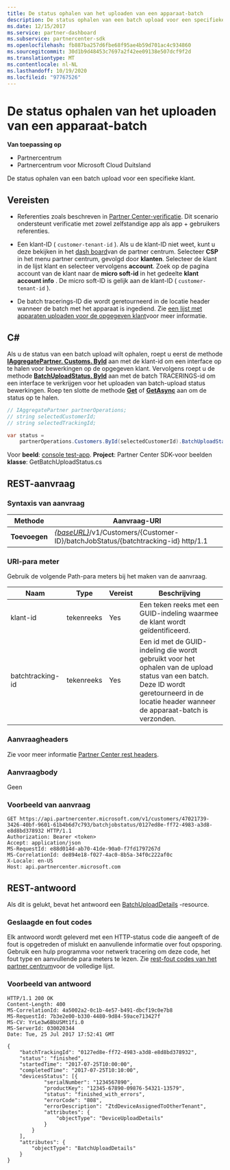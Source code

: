 ```yaml
---
title: De status ophalen van het uploaden van een apparaat-batch
description: De status ophalen van een batch upload voor een specifieke klant.
ms.date: 12/15/2017
ms.service: partner-dashboard
ms.subservice: partnercenter-sdk
ms.openlocfilehash: fb887ba257d6fbe68f95ae4b59d701ac4c934860
ms.sourcegitcommit: 30d1b9d48453c7697a2f42ee09138e507dcf9f2d
ms.translationtype: MT
ms.contentlocale: nl-NL
ms.lasthandoff: 10/19/2020
ms.locfileid: "97767526"
---
```

# <a name="get-the-status-of-a-device-batch-upload"></a>De status ophalen van het uploaden van een apparaat-batch

**Van toepassing op**

- Partnercentrum
- Partnercentrum voor Microsoft Cloud Duitsland

De status ophalen van een batch upload voor een specifieke klant.

## <a name="prerequisites"></a>Vereisten

- Referenties zoals beschreven in [Partner Center-verificatie](partner-center-authentication.md). Dit scenario ondersteunt verificatie met zowel zelfstandige app als app + gebruikers referenties.

- Een klant-ID ( `customer-tenant-id` ). Als u de klant-ID niet weet, kunt u deze bekijken in het [dash board](https://partner.microsoft.com/dashboard)van de partner centrum. Selecteer **CSP** in het menu partner centrum, gevolgd door **klanten**. Selecteer de klant in de lijst klant en selecteer vervolgens **account**. Zoek op de pagina account van de klant naar de **micro soft-id** in het gedeelte **klant account info** . De micro soft-ID is gelijk aan de klant-ID ( `customer-tenant-id` ).

- De batch tracerings-ID die wordt geretourneerd in de locatie header wanneer de batch met het apparaat is ingediend. Zie [een lijst met apparaten uploaden voor de opgegeven klant](upload-a-list-of-devices-for-the-specified-customer.md)voor meer informatie.

## <a name="c"></a>C\#

Als u de status van een batch upload wilt ophalen, roept u eerst de methode [**IAggregatePartner. Customs. ById**](/dotnet/api/microsoft.store.partnercenter.customers.icustomercollection.byid) aan met de klant-id om een interface op te halen voor bewerkingen op de opgegeven klant. Vervolgens roept u de methode [**BatchUploadStatus. ById**](/dotnet/api/microsoft.store.partnercenter.devicesdeployment.ibatchjobstatuscollection.byid) aan met de batch TRACERINGS-id om een interface te verkrijgen voor het uploaden van batch-upload status bewerkingen. Roep ten slotte de methode [**Get**](/dotnet/api/microsoft.store.partnercenter.devicesdeployment.ibatchjobstatus.get) of [**GetAsync**](/dotnet/api/microsoft.store.partnercenter.devicesdeployment.ibatchjobstatus.getasync) aan om de status op te halen.

``` csharp
// IAggregatePartner partnerOperations;
// string selectedCustomerId;
// string selectedTrackingId;

var status =
    partnerOperations.Customers.ById(selectedCustomerId).BatchUploadStatus.ById(selectedTrackingId).Get();
```

Voor **beeld**: [console test-app](console-test-app.md). **Project**: Partner Center SDK-voor beelden **klasse**: GetBatchUploadStatus.cs

## <a name="rest-request"></a>REST-aanvraag

### <a name="request-syntax"></a>Syntaxis van aanvraag

| Methode  | Aanvraag-URI                                                                                                       |
|---------|-------------------------------------------------------------------------------------------------------------------|
| **Toevoegen** | [*{baseURL}*](partner-center-rest-urls.md)/v1/Customers/{Customer-ID}/batchJobStatus/{batchtracking-id} http/1.1 |

### <a name="uri-parameter"></a>URI-para meter

Gebruik de volgende Path-para meters bij het maken van de aanvraag.

| Naam             | Type   | Vereist | Beschrijving                                                                                                                                                                    |
|------------------|--------|----------|--------------------------------------------------------------------------------------------------------------------------------------------------------------------------------|
| klant-id      | tekenreeks | Yes      | Een teken reeks met een GUID-indeling waarmee de klant wordt geïdentificeerd.                                                                                                                          |
| batchtracking-id | tekenreeks | Yes      | Een id met de GUID-indeling die wordt gebruikt voor het ophalen van de upload status van een batch. Deze ID wordt geretourneerd in de locatie header wanneer de apparaat-batch is verzonden. |

### <a name="request-headers"></a>Aanvraagheaders

Zie voor meer informatie [Partner Center rest headers](headers.md).

### <a name="request-body"></a>Aanvraagbody

Geen

### <a name="request-example"></a>Voorbeeld van aanvraag

```http
GET https://api.partnercenter.microsoft.com/v1/customers/47021739-3426-40bf-9601-61b4b6d7c793/batchjobstatus/0127ed8e-ff72-4983-a3d8-e8d8bd378932 HTTP/1.1
Authorization: Bearer <token>
Accept: application/json
MS-RequestId: e88d014d-ab70-41de-90a0-f7fd1797267d
MS-CorrelationId: de894e18-f027-4ac0-8b5a-34f0c222af0c
X-Locale: en-US
Host: api.partnercenter.microsoft.com
```

## <a name="rest-response"></a>REST-antwoord

Als dit is gelukt, bevat het antwoord een [BatchUploadDetails](device-deployment-resources.md#batchuploaddetails) -resource.

### <a name="response-success-and-error-codes"></a>Geslaagde en fout codes

Elk antwoord wordt geleverd met een HTTP-status code die aangeeft of de fout is opgetreden of mislukt en aanvullende informatie over fout opsporing. Gebruik een hulp programma voor netwerk tracering om deze code, het fout type en aanvullende para meters te lezen. Zie [rest-fout codes van het partner centrum](error-codes.md)voor de volledige lijst.

### <a name="response-example"></a>Voorbeeld van antwoord

```http
HTTP/1.1 200 OK
Content-Length: 400
MS-CorrelationId: 4a5002a2-0c1b-4e57-b491-dbcf19c0e7b8
MS-RequestId: 7b3e2e00-b330-4480-9d84-59ace713427f
MS-CV: YrLe3w6BbUSMt1fi.0
MS-ServerId: 030020344
Date: Tue, 25 Jul 2017 17:52:41 GMT

{
    "batchTrackingId": "0127ed8e-ff72-4983-a3d8-e8d8bd378932",
    "status": "finished",
    "startedTime": "2017-07-25T10:00:00",
    "completedTime": "2017-07-25T10:10:00",
    "devicesStatus": [{
            "serialNumber": "1234567890",
            "productKey": "12345-67890-09876-54321-13579",
            "status": "finished_with_errors",
            "errorCode": "808",
            "errorDescription": "ZtdDeviceAssignedToOtherTenant",
            "attributes": {
                "objectType": "DeviceUploadDetails"
            }
        }
    ],
    "attributes": {
        "objectType": "BatchUploadDetails"
    }
}
```
